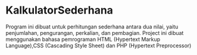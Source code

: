 # KalkulatorSederhana
Program ini dibuat untuk perhitungan sederhana antara dua nilai, yaitu penjumlahan, pengurangan, perkalian, dan pembagian. Project ini dibuat menggunakan bahasa pemrograman HTML (Hypertext Markup Language),CSS (Cascading Style Sheet) dan PHP (Hypertext Preprocessor)
